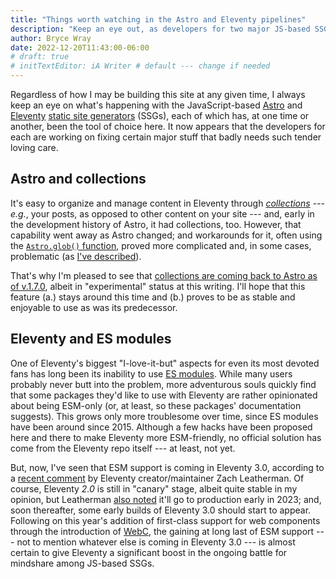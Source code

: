 ```yaml
---
title: "Things worth watching in the Astro and Eleventy pipelines"
description: "Keep an eye out, as developers for two major JS-based SSGs work actively to resolve shortcomings."
author: Bryce Wray
date: 2022-12-20T11:43:00-06:00
# draft: true
# initTextEditor: iA Writer # default --- change if needed
---
```


Regardless of how I may be building this site at any given time, I always keep an eye on what's happening with the JavaScript-based [Astro](https://astro.build) and [Eleventy](https://11ty.dev) [static site generators](https://jamstack.org/generators) (SSGs), each of which has, at one time or another, been the tool of choice here. It now appears that the developers for each are working on fixing certain major stuff that badly needs such tender loving care.

<!-- excerpt -->

## Astro and collections

It's easy to organize and manage content in Eleventy through [*collections*](https://www.11ty.dev/docs/collections/) --- *e.g.*, your posts, as opposed to other content on your site --- and, early in the development history of Astro, it had collections, too. However, that capability went away as Astro changed; and workarounds for it, often using the [`Astro.glob()` function](https://docs.astro.build/en/reference/api-reference/#astroglob), proved more complicated and, in some cases, problematic (as [I've described](/posts/2022/10/accepting-reality-astro/)).

That's why I'm pleased to see that [collections are coming back to Astro as of v.1.7.0](https://docs.astro.build/en/guides/content-collections/), albeit in "experimental" status at this writing. I'll hope that this feature (a.) stays around this time and (b.) proves to be as stable and enjoyable to use as was its predecessor.

## Eleventy and ES modules

One of Eleventy's biggest "I-love-it-but" aspects for even its most devoted fans has long been its inability to use [ES modules](https://hacks.mozilla.org/2018/03/es-modules-a-cartoon-deep-dive/). While many users probably never butt into the problem, more adventurous souls quickly find that some packages they'd like to use with Eleventy are rather opinionated about being ESM-only (or, at least, so these packages' documentation suggests). This grows only more troublesome over time, since ES modules have been around since 2015. Although a few hacks have been proposed here and there to make Eleventy more ESM-friendly, no official solution has come from the Eleventy repo itself --- at least, not yet.

But, now, I've seen that ESM support is coming in Eleventy 3.0, according to a
[recent comment](https://github.com/11ty/eleventy/pull/2575#issuecomment-1339684878) by Eleventy creator/maintainer Zach Leatherman. Of course, Eleventy *2.0* is still in "canary" stage, albeit quite stable in my opinion, but Leatherman [also noted](https://github.com/11ty/eleventy/issues/2675#issuecomment-1338239010) it'll go to production early in 2023; and, soon thereafter, some early builds of Eleventy 3.0 should start to appear. Following on this year's addition of first-class support for web components through the introduction of [WebC](https://www.11ty.dev/docs/languages/webc/), the gaining at long last of ESM support --- not to mention whatever else is coming in Eleventy 3.0 --- is almost certain to give Eleventy a significant boost in the ongoing battle for mindshare among JS-based SSGs.
